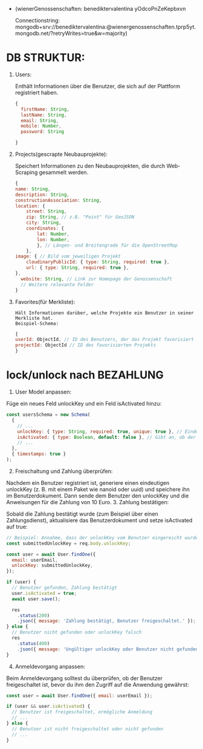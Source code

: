 - (wienerGenossenschaften:
  benediktervalentina
  yOdcoPnZeKepbxvn

  Connectionstring: mongodb+srv://benediktervalentina:<password>@wienergenossenschaften.tprp5yt.mongodb.net/?retryWrites=true&w=majority)

# DB STRUKTUR:

1.  Users:

    Enthält Informationen über die Benutzer, die sich auf der Plattform registriert haben.

    ```jsx
    {
      firstName: String,
      lastName: String,
      email: String,
      mobile: Number,
      password: String

    }
    ```

2.  Projects(gescrapte Neubauprojekte):

    Speichert Informationen zu den Neubauprojekten, die durch Web-Scraping gesammelt werden.

    ```jsx
    {
    name: String,
    description: String,
    constructionAssociation: String,
    location: {
        street: String,
        zip: String, // z.B. "Point" für GeoJSON
        city: String,
        coordinates: {
            lat: Number,
            lon: Number,
            }, // Längen- und Breitengrade für die OpenStreetMap
        },
    image: { // Bild vom jeweiligen Projekt
        cloudinaryPublicId: { type: String, required: true },
        url: { type: String, required: true },
    },
      website: String, // Link zur Homepage der Genossenschaft
      // Weitere relevante Felder
    }
    ```

3.  Favorites(für Merkliste):

        Hält Informationen darüber, welche Projekte ein Benutzer in seiner Merkliste hat.
        Beispiel-Schema:

    ```jsx
    {
    userId: ObjectId, // ID des Benutzers, der das Projekt favorisiert hat
    projectId: ObjectId // ID des favorisierten Projekts
    }
    ```

# lock/unlock nach BEZAHLUNG

1. User Model anpassen:

Füge ein neues Feld unlockKey und ein Feld isActivated hinzu:

```javascript
const usersSchema = new Schema(
  {
    // ...
    unlockKey: { type: String, required: true, unique: true }, // Eindeutiger Schlüssel für Freischaltung
    isActivated: { type: Boolean, default: false }, // Gibt an, ob der Benutzer freigeschaltet ist
    // ...
  },
  { timestamps: true }
);
```

2. Freischaltung und Zahlung überprüfen:

Nachdem ein Benutzer registriert ist, generiere einen eindeutigen unlockKey (z. B. mit einem Paket wie nanoid oder uuid) und speichere ihn im Benutzerdokument. Dann sende dem Benutzer den unlockKey und die Anweisungen für die Zahlung von 10 Euro. 3. Zahlung bestätigen:

Sobald die Zahlung bestätigt wurde (zum Beispiel über einen Zahlungsdienst), aktualisiere das Benutzerdokument und setze isActivated auf true:

```javascript
// Beispiel: Annahme, dass der unlockKey vom Benutzer eingereicht wurde
const submittedUnlockKey = req.body.unlockKey;

const user = await User.findOne({
  email: userEmail,
  unlockKey: submittedUnlockKey,
});

if (user) {
  // Benutzer gefunden, Zahlung bestätigt
  user.isActivated = true;
  await user.save();

  res
    .status(200)
    .json({ message: 'Zahlung bestätigt, Benutzer freigeschaltet.' });
} else {
  // Benutzer nicht gefunden oder unlockKey falsch
  res
    .status(400)
    .json({ message: 'Ungültiger unlockKey oder Benutzer nicht gefunden.' });
}
```

4. Anmeldevorgang anpassen:

Beim Anmeldevorgang solltest du überprüfen, ob der Benutzer freigeschaltet ist, bevor du ihm den Zugriff auf die Anwendung gewährst:

```javascript
const user = await User.findOne({ email: userEmail });

if (user && user.isActivated) {
  // Benutzer ist freigeschaltet, ermögliche Anmeldung
  // ...
} else {
  // Benutzer ist nicht freigeschaltet oder nicht gefunden
  // ...
}
```
